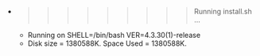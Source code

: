 * >>>>>>>>> Running install.sh ...
  * Running on SHELL=/bin/bash VER=4.3.30(1)-release
  * Disk size = 1380588K. Space Used = 1380588K.

